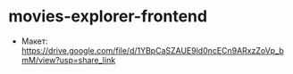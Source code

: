 # movies-explorer-frontend

- Макет: <https://drive.google.com/file/d/1YBpCaSZAUE9ld0ncECn9ARxzZoVp_bmM/view?usp=share_link>
